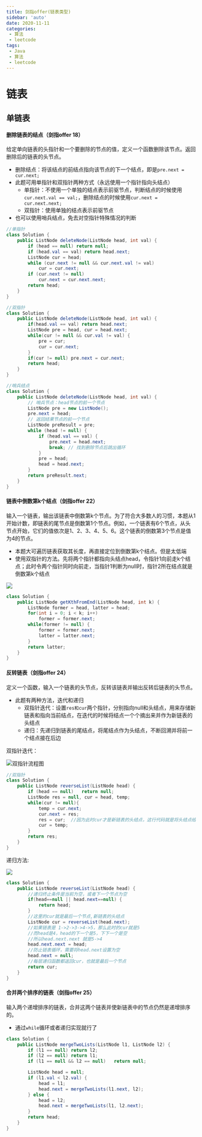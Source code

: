 ```yaml
---
title: 剑指offer(链表类型)
sidebar: 'auto'
date: 2020-11-11
categories:
 - 算法
 - leetcode
tags:
 - Java 
 - 算法
 - leetcode
---
```




# 链表

## 单链表

#### 删除链表的结点（剑指offer 18）

给定单向链表的头指针和一个要删除的节点的值，定义一个函数删除该节点。返回删除后的链表的头节点。

- 删除结点：将该结点的前结点指向该节点的下一个结点，即是`pre.next = cur.next;`
- 此题可用单指针和双指针两种方式（永远使用一个指针指向头结点）
  - 单指针：不使用一个单独的结点表示前驱节点，判断结点的时候使用`cur.next.val == val;`，删除结点的时候使用`cur.next = cur.next.next;`
  - 双指针：使用单独的结点表示前驱节点
- 也可以使用哨兵结点，免去对空指针特殊情况的判断

```java
//单指针
class Solution {
    public ListNode deleteNode(ListNode head, int val) {
        if (head == null) return null;
        if (head.val == val) return head.next;
        ListNode cur = head;
        while (cur.next != null && cur.next.val != val)
            cur = cur.next;
        if (cur.next != null)
            cur.next = cur.next.next;
        return head;
    }
}
```

```java
//双指针
class Solution {
    public ListNode deleteNode(ListNode head, int val) {
        if(head.val == val) return head.next;
        ListNode pre = head, cur = head.next;
        while(cur != null && cur.val != val) {
            pre = cur;
            cur = cur.next;
        }
        if(cur != null) pre.next = cur.next;
        return head;
    }
}
```

```java
//哨兵结点
class Solution {
    public ListNode deleteNode(ListNode head, int val) {
        // 哨兵节点：head节点的前一个节点
        ListNode pre = new ListNode();
        pre.next = head;
        // 返回结果节点的前一个节点
        ListNode preResult = pre;
        while (head != null) {
            if (head.val == val) {
                pre.next = head.next;
                break; // 找到删除节点后跳出循环
            }
            pre = head;
            head = head.next;
        }
        return preResult.next;
    }
}
```



#### 链表中倒数第k个结点（剑指offer 22）

输入一个链表，输出该链表中倒数第k个节点。为了符合大多数人的习惯，本题从1开始计数，即链表的尾节点是倒数第1个节点。例如，一个链表有6个节点，从头节点开始，它们的值依次是1、2、3、4、5、6。这个链表的倒数第3个节点是值为4的节点。

- 本题大可遍历链表获取其长度，再直接定位到倒数第k个结点。但是太低端
- 使用双指针的方法。先将两个指针都指向头结点head，令指针1向前走k个结点；此时令两个指针同时向前走，当指针1判断为null时，指针2所在结点就是倒数第k个结点

![](D:\blogImage\924c58447a25fdfa664dba9649d83e2e0b41a7136238696bfb24a363cbc68bb2-Picture7.png)

```java
class Solution {
    public ListNode getKthFromEnd(ListNode head, int k) {
        ListNode former = head, latter = head;
        for(int i = 0; i < k; i++)
            former = former.next;
        while(former != null) {
            former = former.next;
            latter = latter.next;
        }
        return latter;
    }
}
```



#### 反转链表（剑指offer 24）

定义一个函数，输入一个链表的头节点，反转该链表并输出反转后链表的头节点。

- 此题有两种方法，迭代和递归
  - 双指针迭代：设置`res和cur`两个指针，分别指向null和头结点，用来存储新链表和指向当前结点，在迭代的时候将结点一个个摘出来并作为新链表的头结点
  - 递归：先递归到链表的尾结点，将尾结点作为头结点，不断回溯并将前一个结点接在后边

双指针迭代：

![双指针流程图](D:\blogImage\1604779288-jExDGV-Picture3.png)

```java
//双指针
class Solution {
    public ListNode reverseList(ListNode head) {
        if (head == null)	return null;
        ListNode res = null, cur = head, temp;
        while(cur != null){
            temp = cur.next;
            cur.next = res;
            res = cur;	//因为此时cur才是新链表的头结点，这行代码就是将头结点给res
            cur = temp;	
        }
        return res;
    }
}
```

递归方法:

![](D:\blogImage\dacd1bf55dec5c8b38d0904f26e472e2024fc8bee4ea46e3aa676f340ba1eb9d-递归.gif)

```java
class Solution {
	public ListNode reverseList(ListNode head) {
		//递归终止条件是当前为空，或者下一个节点为空
		if(head==null || head.next==null) {
			return head;
		}
		//这里的cur就是最后一个节点,新链表的头结点
		ListNode cur = reverseList(head.next);
		//如果链表是 1->2->3->4->5，那么此时的cur就是5
		//而head是4，head的下一个是5，下下一个是空
		//所以head.next.next 就是5->4
		head.next.next = head;
		//防止链表循环，需要将head.next设置为空
		head.next = null;
		//每层递归函数都返回cur，也就是最后一个节点
		return cur;
	}
}
```



#### 合并两个排序的链表（剑指offer 25）

输入两个递增排序的链表，合并这两个链表并使新链表中的节点仍然是递增排序的。

- 通过`while`循环或者递归实现就行了

```java
class Solution {
    public ListNode mergeTwoLists(ListNode l1, ListNode l2) {
        if (l1 == null)	return l2;
        if (l2 == null) return l1;
        if (l1 == null && l2 == null)	return null;

        ListNode head = null;
        if (l1.val < l2.val) {
            head = l1;
            head.next = mergeTwoLists(l1.next, l2);
        } else {
            head = l2;
            head.next = mergeTwoLists(l1, l2.next);
        }
        return head;
    }
}
```







